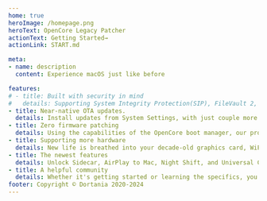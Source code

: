 ```yaml
---
home: true
heroImage: /homepage.png
heroText: OpenCore Legacy Patcher
actionText: Getting Started→
actionLink: START.md

meta:
- name: description
  content: Experience macOS just like before

features:
# - title: Built with security in mind
#   details: Supporting System Integrity Protection(SIP), FileVault 2, .im4m Secure Boot and Vaulting. We make an effort to ensure your system is as secure as possible.
- title: Near-native OTA updates.
  details: Install updates from System Settings, with just couple more additional steps compared to native.
- title: Zero firmware patching
  details: Using the capabilities of the OpenCore boot manager, our protocol upgrades are done in memory and are never permanent.
- title: Supporting more hardware
  details: New life is breathed into your decade-old graphics card, WiFi, and Bluetooth chipsets. Even your upgraded hardware receives benefits by unlocking exciting features like Hardware Acceleration, AirDrop, Apple Watch Unlock, Sidecar, and much more!
- title: The newest features
  details: Unlock Sidecar, AirPlay to Mac, Night Shift, and Universal Control, even on natively supported models!
- title: A helpful community
  details: Whether it's getting started or learning the specifics, you can always find answers with our amazing community of tinkerers, developers, and dreamers.
footer: Copyright © Dortania 2020-2024
---
```

